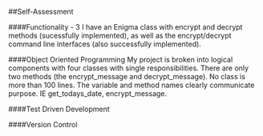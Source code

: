 ##Self-Assessment

####Functionality - 3
  I have an Enigma class with encrypt and decrypt methods (sucessfully implemented), as well as the encrypt/decrypt command line interfaces (also successfully implemented).

####Object Oriented Programming
  My project is broken into logical components with four classes with single responsibilities.
  There are only two methods (the encrypt_message and decrypt_message).
  No class is more than 100 lines.
  The variable and method names clearly communicate purpose. IE get_todays_date, encrypt_message.

####Test Driven Development


####Version Control
